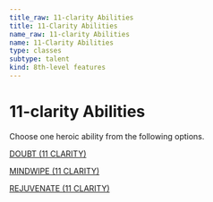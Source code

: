 ```yaml
---
title_raw: 11-clarity Abilities
title: 11-Clarity Abilities
name_raw: 11-clarity Abilities
name: 11-Clarity Abilities
type: classes
subtype: talent
kind: 8th-level features
---
```


# 11-clarity Abilities

Choose one heroic ability from the following options.

[DOUBT (11 CLARITY)](./Doubt.md)

[MINDWIPE (11 CLARITY)](./Mindwipe.md)

[REJUVENATE (11 CLARITY)](./Rejuvenate.md)
